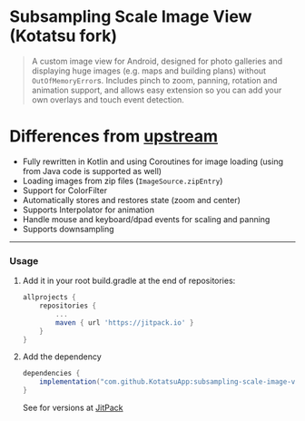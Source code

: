 Subsampling Scale Image View (Kotatsu fork)
===========================

> A custom image view for Android, designed for photo galleries and displaying huge images (e.g. maps and building
> plans) without `OutOfMemoryError`s. Includes pinch to zoom, panning, rotation and animation support, and allows easy
> extension so you can add your own overlays and touch event detection.

# Differences from [upstream](https://github.com/davemorrissey/subsampling-scale-image-view)

- Fully rewritten in Kotlin and using Coroutines for image loading (using from Java code is supported as well)
- Loading images from zip files (`ImageSource.zipEntry`)
- Support for ColorFilter
- Automatically stores and restores state (zoom and center)
- Supports Interpolator for animation
- Handle mouse and keyboard/dpad events for scaling and panning
- Supports downsampling

---

### Usage

1. Add it in your root build.gradle at the end of repositories:

   ```groovy
   allprojects {
	   repositories {
		   ...
		   maven { url 'https://jitpack.io' }
	   }
   }
   ```

2. Add the dependency

    ```groovy
    dependencies {
        implementation("com.github.KotatsuApp:subsampling-scale-image-view:$version")
    }
    ```

   See for versions at [JitPack](https://jitpack.io/#KotatsuApp/subsampling-scale-image-view)
